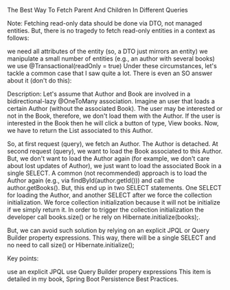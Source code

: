 The Best Way To Fetch Parent And Children In Different Queries

Note: Fetching read-only data should be done via DTO, not managed entities. But, there is no tragedy to fetch read-only entities in a context as follows:

we need all attributes of the entity (so, a DTO just mirrors an entity)
we manipulate a small number of entities (e.g., an author with several books)
we use @Transactional(readOnly = true)
Under these circumstances, let's tackle a common case that I saw quite a lot. There is even an SO answer about it (don't do this):



Description: Let's assume that Author and Book are involved in a bidirectional-lazy @OneToMany association. Imagine an user that loads a certain Author (without the associated Book). The user may be interested or not in the Book, therefore, we don't load them with the Author. If the user is interested in the Book then he will click a button of type, View books. Now, we have to return the List<Book> associated to this Author.

So, at first request (query), we fetch an Author. The Author is detached. At second request (query), we want to load the Book associated to this Author. But, we don't want to load the Author again (for example, we don't care about lost updates of Author), we just want to load the associated Book in a single SELECT. A common (not recommended) approach is to load the Author again (e.g., via findById(author.getId())) and call the author.getBooks(). But, this end up in two SELECT statements. One SELECT for loading the Author, and another SELECT after we force the collection initialization. We force collection initialization because it will not be initialize if we simply return it. In order to trigger the collection initialization the developer call books.size() or he rely on Hibernate.initialize(books);.

But, we can avoid such solution by relying on an explicit JPQL or Query Builder property expressions. This way, there will be a single SELECT and no need to call size() or Hibernate.initialize();

Key points:

use an explicit JPQL
use Query Builder propery expressions
This item is detailed in my book, Spring Boot Persistence Best Practices.